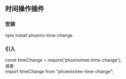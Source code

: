 ## 时间操作插件

### 安装
npm install phoenix-time-change

### 引入
const timeChange = require('phoenixtree-time-change');
<br/>或者<br/>
import timeChange from "phoenixtree-time-change";